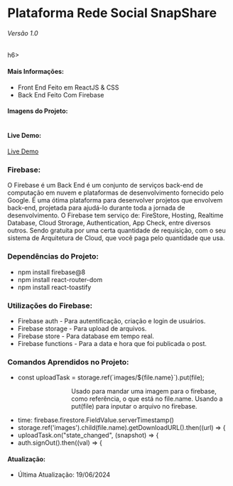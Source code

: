 <h1>Plataforma Rede Social SnapShare</h1>
<h6>Versão 1.0</h6>h6>

<h4>Mais Informações:</h4>
<ul>
  <li>Front End Feito em ReactJS & CSS</li>
  <li>Back End Feito Com Firebase</li>
</ul>

<h4>Imagens do Projeto:</h4>
<img src=""/>

<h4>Live Demo:</h4>
<a href="https://snap-share-blue.vercel.app/">Live Demo</a>


<h3>Firebase:</h3>
<p>O Firebase é um Back End é um conjunto de serviços back-end de computação em nuvem e plataformas de desenvolvimento fornecido pelo Google. É uma ótima plataforma para desenvolver
projetos que envolvem back-end, projetada para ajudá-lo durante toda a jornada de desenvolvimento.
O Firebase tem serviço de: FireStore, Hosting, Realtime Database, Cloud Strorage, Authentication, App Check, entre diversos outros.
Sendo gratuita por uma certa quantidade de requisição, com o seu sistema de Arquitetura de Cloud, que você paga pelo quantidade que usa.</p>

<h3>Dependências do Projeto:</h3>
<ul>
  <li>npm install firebase@8</li>
  <li>npm install react-router-dom</li>
  <li>npm install react-toastify</li>
</ul>

<h3>Utilizações do Firebase:</h3>
<ul>
  <li>Firebase auth - Para autentificação, criação e login de usuários.</li>
  <li>Firebase storage - Para upload de arquivos.</li>
  <li>Firebase store - Para database em tempo real.</li>
  <li>Firebase functions - Para a data e hora que foi publicada o post.</li>
</ul>

<h3>Comandos Aprendidos no Projeto:</h3>
<ul>
  <li>const uploadTask = storage.ref(`images/${file.name}`).put(file);</li>
  <p style="padding-left: 120px;">Usado para mandar uma imagem para o firebase, como referência, o que está no file.name. Usando a put(file) para inputar o arquivo no firebase.</p>

  <li>time: firebase.firestore.FieldValue.serverTimestamp()</li>
  
  <li>storage.ref('images').child(file.name).getDownloadURL().then((url) => {</li>
  
  <li>uploadTask.on("state_changed", (snapshot) => {</li>
  
  <li>auth.signOut().then((val) => {</li>
</ul>


<h4>Atualização:</h4>
<ul>
  <li>Última Atualização: 19/06/2024</li>
</ul>
